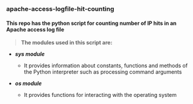 ### apache-access-logfile-hit-counting

#### This repo has the python script for counting number of IP hits in an Apache access log file


> __The modules used in this script are:__

* __*sys module*__
  - It provides information about constants, functions and methods of the Python interpreter such as processing command arguments
  
* __*os module*__
  - It provides functions for interacting with the operating system
